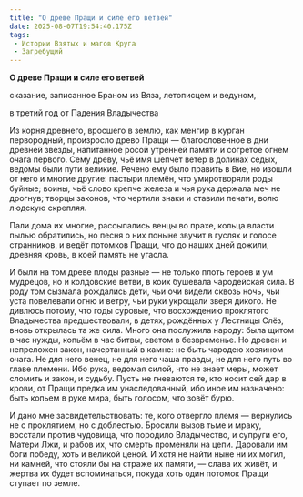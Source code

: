 ```yaml
---
title: "О древе Пращи и силе его ветвей"
date: 2025-08-07T19:54:40.175Z
tags:
 - Истории Взятых и магов Круга
 - Загребущий
---
```


**О древе Пращи и силе его ветвей**

сказание, записанное Браном из Вяза, летописцем и ведуном,

в третий год от Падения Владычества

Из корня древнего, вросшего в землю, как менгир в курган первородный,
произросло древо Пращи — благословенное в дни древней звезды, напитанное
росой утренней памяти и согретое огнем очага первого. Сему древу, чьё
имя шепчет ветер в долинах седых, ведомы были пути великие. Речено ему
было править в Вие, но изошли от него и многие другие: пастыри племён,
что умиротворяли роды буйные; воины, чьё слово крепче железа и чья рука
держала меч не дрогнув; творцы законов, что чертили знаки и ставили
печати, волю людскую скрепляя.

Пали дома их многие, рассыпались венцы во прахе, кольца власти пылью
обратились, но песня о них поныне звучит в гуслях и голосе странников, и
ведёт потомков Пращи, что до наших дней дожили, древняя кровь, в коей
память не угасла.

И были на том древе плоды разные — не только плоть героев и ум мудрецов,
но и колдовские ветви, в коих бушевала чародейская сила. В роду том
сызмала рождались дети, чьи очи видели сквозь ночь, чьи уста повелевали
огню и ветру, чьи руки укрощали зверя дикого. Не дивлюсь потому, что
годы суровые, что восхождению проклятого Владычества предшествовали, в
детях, рождённых у Лестницы Слёз, вновь открылась та же сила. Много она
послужила народу: была щитом в час нужды, копьём в час битвы, светом в
безвременье. Но древен и непреложен закон, начертанный в камне: не быть
чародею хозяином очага. Не для него венец, не для него чаша правды, не
для него путь во главе племени. Ибо рука, ведомая силой, что не знает
меры, может сломить и закон, и судьбу. Пусть не гневаются те, кто носит
сей дар в крови, от Пращи предка им унаследованный, ибо иное им
назначено: быть копьем в руке мира, быть голосом, что зовёт бурю.

И дано мне засвидетельствовать: те, кого отвергло племя — вернулись не с
проклятием, но с доблестью. Бросили вызов тьме и мраку, восстали против
чудовища, что породило Владычество, и супруги его, Матери Лжи, и рабов
их, что смерть променяли на цепи. Даровали им боги победу, хоть и
великой ценой. И хотя не найти ныне ни их могил, ни камней, что стояли
бы на страже их памяти, — слава их живёт, и жертва их будет
вспоминаться, покуда хоть один потомок Пращи ступает по земле.
